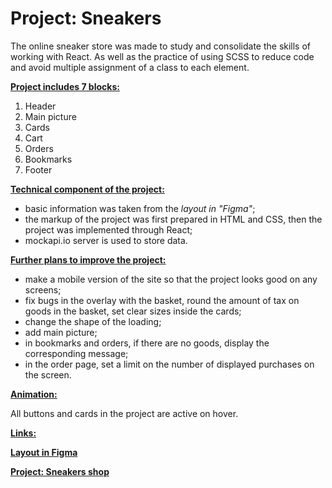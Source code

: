 # **Project: Sneakers**

The online sneaker store was made to study and consolidate the skills of working with React. As well as the practice of using SCSS to reduce code and avoid multiple assignment of a class to each element.


<u>**Project includes 7 blocks:**</u>

1. Header
2. Main picture
3. Cards
4. Cart
5. Orders
6. Bookmarks
7. Footer

<u>**Technical component of the project:**</u>

* basic information was taken from the *layout in "Figma"*;
* the markup of the project was first prepared in HTML and CSS, then the project was implemented through React;
* mockapi.io server is used to store data.
<!-- * *adaptive layout* was implemented in the project to make the web page look great on all devices; -->
<!-- * for ¨flexibility¨ of the site used: *flexbox*, *grid* and *directive @media*; -->
<!-- * the project uses the JavaScript programming language; -->

<u>**Further plans to improve the project:**</u>

* make a mobile version of the site so that the project looks good on any screens;
* fix bugs in the overlay with the basket, round the amount of tax on goods in the basket, set clear sizes inside the cards;
* change the shape of the loading;
* add main picture;
* in bookmarks and orders, if there are no goods, display the corresponding message;
* in the order page, set a limit on the number of displayed purchases on the screen.

<u>**Animation:**</u>

All buttons and cards in the project are active on hover.


<u>**Links:**</u>

  **[Layout in Figma](https://www.figma.com/file/fw0toTyXMwM1y4WIe0YFrJ/React-Sneakers?node-id=60%3A2&t=ob91RTyEQdX8jdNy-1)**

  **[Project: Sneakers shop](https://nadezdapl.github.io/React-sneakers/)**